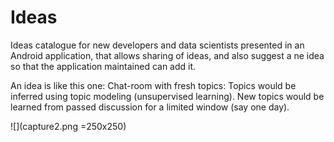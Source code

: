 # Ideas
Ideas catalogue for new developers and data scientists presented in an Android application, that allows sharing of ideas, and also suggest a ne idea so that the application maintained can add it.


An idea is like this one:
Chat-room with fresh topics: Topics would be inferred using topic modeling (unsupervised learning). New topics would be learned from passed discussion for a limited window (say one day).

![](capture2.png =250x250)
